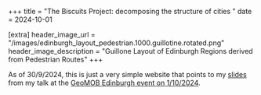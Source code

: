 +++
title = "The Biscuits Project: decomposing the structure of cities "
date = 2024-10-01

[extra]
header_image_url = "/images/edinburgh_layout_pedestrian.1000.guillotine.rotated.png"
header_image_description = "Guillone Layout of Edinburgh Regions derived from Pedestrian Routes"
+++

As of 30/9/2024, this is just a very simple website that points to my <a href="/slides/2024_Geomob_Oct_Presentation.pdf">slides</a> 
from my talk at the <a href="https://thegeomob.com/post/oct-1st-2024-geomobedi-details">GeoMOB Edinburgh event on 1/10/2024</a>.
